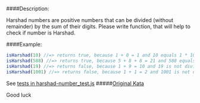 ####Description:

Harshad numbers are positive numbers that can be divided (without remainder) by the sum of their digits.
Please write function, that will help to check if number is Harshad.

####Example:

```js
isHarshad(10) //=> returns true, because 1 + 0 = 1 and 10 equals 1 * 10
isHarshad(588) //=> returns true, because 5 + 8 + 8 = 21 and 588 equals 21 * 28
isHarshad(19) //=> returns false, because 1 + 9 = 10 and 19 is not divisible by 10
isHarshad(1001) //=> returns false, because 1 + 1 = 2 and 1001 is not divisible by 2
```

See [tests in harshad-number_test.js](https://github.com/ivanStraltsou/code-wars/blob/master/katas/harshad-number/harshad-number_test.js)
#####[Original Kata](http://www.codewars.com/kata/harshad-or-niven-numbers)

Good luck
